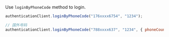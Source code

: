 Use `loginByPhoneCode` method to login.

```javascript
authenticationClient.loginByPhoneCode("176xxxx6754", "1234");

// 国外号码
authenticationClient.loginByPhoneCode("788xxxx637", "1234", { phoneCountryCode: '+44' });
```